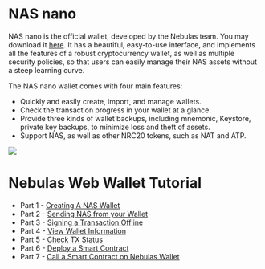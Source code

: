 # NAS nano
NAS nano is the official wallet, developed by the Nebulas team. You may download it [here](https://nano.nebulas.io/index_en.html). It has a beautiful, easy-to-use interface, and implements all the features of a robust cryptocurrency wallet, as well as multiple security policies, so that users can easily manage their NAS assets without a steep learning curve.

The NAS nano wallet comes with four main features:

* Quickly and easily create, import, and manage wallets.
* Check the transaction progress in your wallet at a glance.
* Provide three kinds of wallet backups, including mnemonic, Keystore, private key backups, to minimize loss and theft of assets.
* Support NAS, as well as other NRC20 tokens, such as NAT and ATP.

![](/resources/nano_app_capture_en.png)

# Nebulas Web Wallet Tutorial 
- Part 1 - [Creating A NAS Wallet](https://medium.com/nebulasio/creating-a-nas-wallet-9d01b5fa2df6)
- Part 2 - [Sending NAS from your Wallet](https://medium.com/nebulasio/sending-nas-from-your-wallet-be1b958c4e5d)
- Part 3 - [Signing a Transaction Offline](https://medium.com/nebulasio/signing-a-transaction-offline-ae8278f45201)
- Part 4 - [View Wallet Information](https://medium.com/nebulasio/view-wallet-information-fcea3ea35d94)
- Part 5 - [Check TX Status](https://medium.com/nebulasio/check-tx-status-8dc7dd9b79de)
- Part 6 - [Deploy a Smart Contract](https://medium.com/nebulasio/deploy-a-smart-contract-1e781e13c22e)
- Part 7 - [Call a Smart Contract on Nebulas Wallet](https://medium.com/nebulasio/call-a-smart-contract-on-nebulas-3522038aec18)
